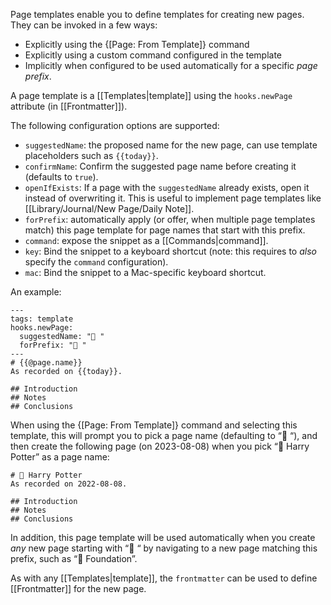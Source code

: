 Page templates enable you to define templates for creating new pages. They can be invoked in a few ways:

* Explicitly using the {[Page: From Template]} command
* Explicitly using a custom command configured in the template
* Implicitly when configured to be used automatically for a specific _page prefix_.

A page template is a [[Templates|template]] using the `hooks.newPage` attribute (in [[Frontmatter]]).

The following configuration options are supported:

* `suggestedName`: the proposed name for the new page, can use template placeholders such as `{{today}}`.
* `confirmName`: Confirm the suggested page name before creating it (defaults to `true`).
* `openIfExists`: If a page with the `suggestedName` already exists, open it instead of overwriting it. This is useful to implement page templates like [[Library/Journal/New Page/Daily Note]].
* `forPrefix`: automatically apply (or offer, when multiple page templates match) this page template for page names that start with this prefix.
* `command`: expose the snippet as a [[Commands|command]].
* `key`: Bind the snippet to a keyboard shortcut (note: this requires to _also_ specify the `command` configuration).
* `mac`: Bind the snippet to a Mac-specific keyboard shortcut.

An example:

    ---
    tags: template
    hooks.newPage:
      suggestedName: "📕 "
      forPrefix: "📕 "
    ---
    # {{@page.name}}
    As recorded on {{today}}.

    ## Introduction
    ## Notes
    ## Conclusions

When using the {[Page: From Template]} command and selecting this template, this will prompt you to pick a page name (defaulting to “📕 “), and then create the following page (on 2023-08-08) when you pick “📕 Harry Potter” as a page name:

    # 📕 Harry Potter
    As recorded on 2022-08-08.

    ## Introduction
    ## Notes
    ## Conclusions

In addition, this page template will be used automatically when you create _any_ new page starting with “📕 “ by navigating to a new page matching this prefix, such as “📕 Foundation”.

As with any [[Templates|template]], the `frontmatter` can be used to define [[Frontmatter]] for the new page.